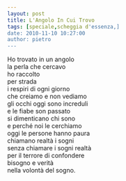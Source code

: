 ```yaml
---
layout: post
title: L'Angolo In Cui Trovo
tags: [speciale,scheggia d'essenza,]
date: 2010-11-10 10:27:00
author: pietro
---
```

Ho trovato in un angolo<br/>la perla che cercavo<br/>ho raccolto <br/>per strada<br/>i respiri di ogni giorno<br/>che creiamo e non vediamo<br/>gli occhi oggi sono increduli<br/>e le fiabe son passato<br/>si dimenticano chi sono<br/>e perché noi le cerchiamo<br/>oggi le persone hanno paura<br/>chiamano realtà i sogni<br/>senza chiamare i sogni realtà<br/>per il terrore di confondere<br/>bisogno e verità<br/>nella volontà del sogno.<br/>
